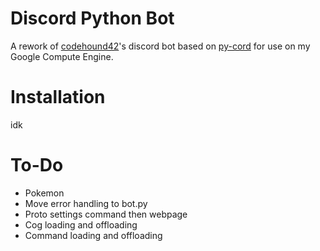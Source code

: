 # Discord Python Bot

A rework of [codehound42](https://github.com/codehound42)'s discord bot based on [py-cord](https://docs.pycord.dev/en/stable/) for use on my Google Compute Engine.

# Installation
idk

# To-Do
- Pokemon
- Move error handling to bot.py
- Proto settings command then webpage
- Cog loading and offloading
- Command loading and offloading